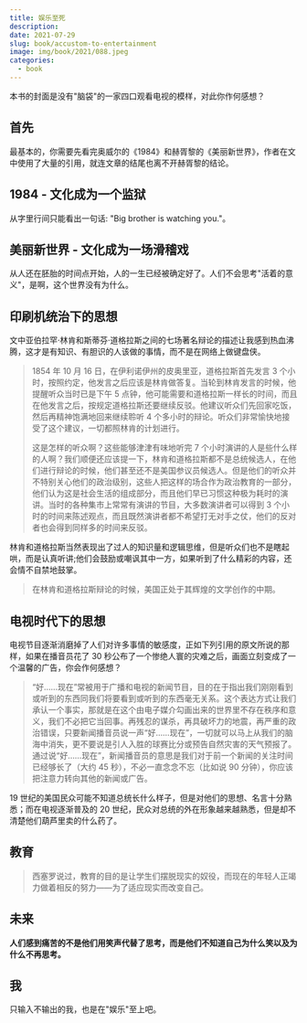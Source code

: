 ```yaml
---
title: 娱乐至死
description:
date: 2021-07-29
slug: book/accustom-to-entertainment
image: img/book/2021/088.jpeg
categories:
  - book
---
```


本书的封面是没有"脑袋"的一家四口观看电视的模样，对此你作何感想？

## 首先

最基本的，你需要先看完奥威尔的《1984》和赫胥黎的《美丽新世界》，作者在文中使用了大量的引用，就连文章的结尾也离不开赫胥黎的结论。

## 1984 - 文化成为一个监狱

从字里行间只能看出一句话: "Big brother is watching you."。

## 美丽新世界 - 文化成为一场滑稽戏

从人还在胚胎的时间点开始，人的一生已经被确定好了。人们不会思考"活着的意义"，是啊，这个世界没有为什么。

## 印刷机统治下的思想

文中亚伯拉罕·林肯和斯蒂芬·道格拉斯之间的七场著名辩论的描述让我感到热血沸腾，这才是有知识、有胆识的人该做的事情，而不是在网络上做键盘侠。

> 1854 年 10 月 16 日，在伊利诺伊州的皮奥里亚，道格拉斯首先发言 3 个小时，按照约定，他发言之后应该是林肯做答复。当轮到林肯发言的时候，他提醒听众当时已是下午 5 点钟，他可能需要和道格拉斯一样长的时间，而且在他发言之后，按规定道格拉斯还要继续反驳。他建议听众们先回家吃饭，然后再精神饱满地回来继续聆听 4 个多小时的辩论。听众们非常愉快地接受了这个建议，一切都照林肯的计划进行。
>
> 这是怎样的听众啊？这些能够津津有味地听完 7 个小时演讲的人是些什么样的人啊？我们顺便还应该提一下，林肯和道格拉斯都不是总统候选人，在他们进行辩论的时候，他们甚至还不是美国参议员候选人。但是他们的听众并不特别关心他们的政治级别，这些人把这样的场合作为政治教育的一部分，他们认为这是社会生活的组成部分，而且他们早已习惯这种极为耗时的演讲。当时的各种集市上常常有演讲的节目，大多数演讲者可以得到 3 个小时的时间来陈述观点，而且既然演讲者都不希望打无对手之仗，他们的反对者也会得到同样多的时间来反驳。

林肯和道格拉斯当然表现出了过人的知识量和逻辑思维，但是听众们也不是瞎起哄，而是认真听讲;他们会鼓励或嘲讽其中一方，如果听到了什么精彩的内容，还会情不自禁地鼓掌。

> 在林肯和道格拉斯辩论的时候，美国正处于其辉煌的文学创作的中期。

## 电视时代下的思想

电视节目逐渐消磨掉了人们对许多事情的敏感度，正如下列引用的原文所说的那样，如果在播音员花了 30 秒公布了一个惨绝人寰的灾难之后，画面立刻变成了一个温馨的广告，你会作何感想？

> “好……现在”常被用于广播和电视的新闻节目，目的在于指出我们刚刚看到或听到的东西同我们将要看到或听到的东西毫无关系。这个表达方式让我们承认一个事实，那就是在这个由电子媒介勾画出来的世界里不存在秩序和意义，我们不必把它当回事。再残忍的谋杀，再具破坏力的地震，再严重的政治错误，只要新闻播音员说一声“好……现在”，一切就可以马上从我们的脑海中消失，更不要说是引人入胜的球赛比分或预告自然灾害的天气预报了。通过说“好……现在”，新闻播音员的意思是我们对于前一个新闻的关注时间已经够长了（大约 45 秒），不必一直念念不忘（比如说 90 分钟），你应该把注意力转向其他的新闻或广告。

19 世纪的美国民众可能不知道总统长什么样子，但是对他们的思想、名言十分熟悉；而在电视逐渐普及的 20 世纪，民众对总统的外在形象越来越熟悉，但是却不清楚他们葫芦里卖的什么药了。

## 教育

> 西塞罗说过，教育的目的是让学生们摆脱现实的奴役，而现在的年轻人正竭力做着相反的努力——为了适应现实而改变自己。

## 未来

**人们感到痛苦的不是他们用笑声代替了思考，而是他们不知道自己为什么笑以及为什么不再思考。**

## 我

只输入不输出的我，也是在"娱乐"至上吧。
